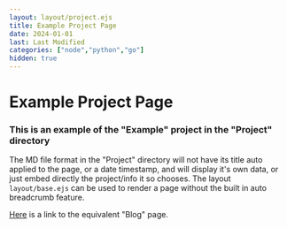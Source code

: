 ```yaml
---
layout: layout/project.ejs
title: Example Project Page
date: 2024-01-01
last: Last Modified
categories: ["node","python","go"]
hidden: true
---
```

# Example Project Page
### This is an example of the "Example" project in the "Project" directory

The MD file format in the "Project" directory will not have its title auto applied to the page, or a date timestamp,
and will display it's own data, or just embed directly the project/info it so chooses.
The layout `layout/base.ejs` can be used to render a page without the built in auto breadcrumb feature.

[Here](/blog/example) is a link to the equivalent "Blog" page.